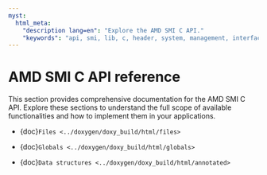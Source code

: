 ```yaml
---
myst:
  html_meta:
    "description lang=en": "Explore the AMD SMI C API."
    "keywords": "api, smi, lib, c, header, system, management, interface"
---
```


# AMD SMI C API reference

This section provides comprehensive documentation for the AMD SMI C API.
Explore these sections to understand the full scope of available
functionalities and how to implement them in your applications.

- {doc}`Files <../doxygen/doxy_build/html/files>`

- {doc}`Globals <../doxygen/doxy_build/html/globals>`

- {doc}`Data structures <../doxygen/doxy_build/html/annotated>`
